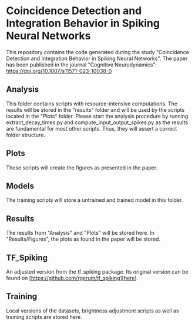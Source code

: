# Coincidence Detection and Integration Behavior in Spiking Neural Networks

This repository contains the code generated during the study "Coincidence Detection and Integration Behavior in Spiking Neural Networks". The paper has been published in the journal "Cognitive Neurodynamics": https://doi.org/10.1007/s11571-023-10038-0

## Analysis

This folder contains scripts with resource-intensive computations. The results will be stored in the "results" folder and will be used by the scripts located in the "Plots" folder.
Please start the analysis procedure by running extract_decay_times.py and compute_input_output_spikes.py as the results are fundamental for most other scripts. Thus, they will assert a correct folder structure.


## Plots

These scripts will create the figures as presented in the paper.


## Models

The training scripts will store a untrained and trained model in this folder.


## Results

The results from "Analysis" and "Plots" will be stored here. In "Results/Figures", the plots as found in the paper will be stored.


## TF_Spiking

An adjusted version from the tf_spiking package. Its original version can be found on [https://github.com/rgerum/tf_spiking][here].

[here]: https://github.com/rgerum/tf_spiking]


## Training

Local versions of the datasets, brightness adjustment scripts as well as training scripts are stored here.


